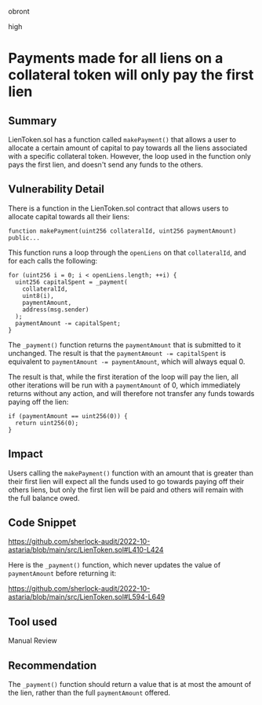 obront

high

# Payments made for all liens on a collateral token will only pay the first lien

## Summary

LienToken.sol has a function called `makePayment()` that allows a user to allocate a certain amount of capital to pay towards all the liens associated with a specific collateral token. However, the loop used in the function only pays the first lien, and doesn't send any funds to the others.

## Vulnerability Detail

There is a function in the LienToken.sol contract that allows users to allocate capital towards all their liens:

```solidity
function makePayment(uint256 collateralId, uint256 paymentAmount) public...
```

This function runs a loop through the `openLiens` on that `collateralId`, and for each calls the following:

```solidity
for (uint256 i = 0; i < openLiens.length; ++i) {
  uint256 capitalSpent = _payment(
    collateralId,
    uint8(i),
    paymentAmount,
    address(msg.sender)
  );
  paymentAmount -= capitalSpent;
}
```

The `_payment()` function returns the `paymentAmount` that is submitted to it unchanged. The result is that the `paymentAmount -= capitalSpent` is equivalent to `paymentAmount -= paymentAmount`, which will always equal 0.

The result is that, while the first iteration of the loop will pay the lien, all other iterations will be run with a `paymentAmount` of 0, which immediately returns without any action, and will therefore not transfer any funds towards paying off the lien:

```solidity
if (paymentAmount == uint256(0)) {
  return uint256(0);
}
```

## Impact

Users calling the `makePayment()` function with an amount that is greater than their first lien will expect all the funds used to go towards paying off their others liens, but only the first lien will be paid and others will remain with the full balance owed.

## Code Snippet

https://github.com/sherlock-audit/2022-10-astaria/blob/main/src/LienToken.sol#L410-L424

Here is the `_payment()` function, which never updates the value of `paymentAmount` before returning it:

https://github.com/sherlock-audit/2022-10-astaria/blob/main/src/LienToken.sol#L594-L649

## Tool used

Manual Review

## Recommendation

The `_payment()` function should return a value that is at most the amount of the lien, rather than the full `paymentAmount` offered. 